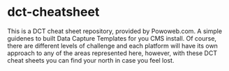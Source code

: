 # dct-cheatsheet
This is a DCT cheat sheet repository, provided by Powoweb.com. A simple guidenes to built Data Capture Templates for you CMS install.
Of course, there are different levels of challenge and each platform will have its own approach to any of the areas represented here, however, with these DCT cheat sheets you can find your north in case you feel lost.

